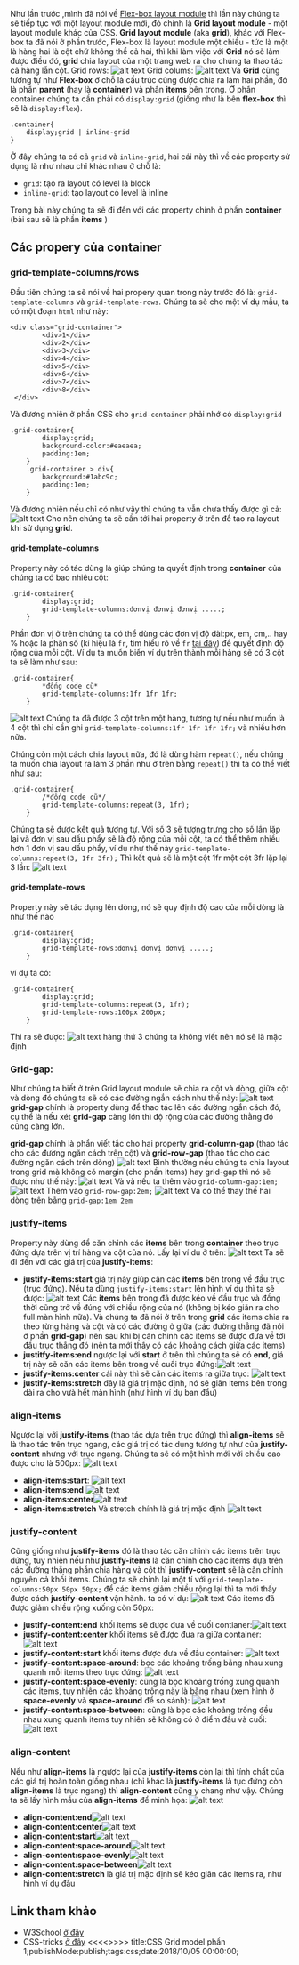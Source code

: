 Như lần trước ,mình đã nói về [Flex-box layout module](https://kipalog.com/posts/CSS-Flex-box--Parent--Phan-1) thì lần này chúng ta sẽ tiếp tục với một layout module mới, đó chính là **Grid layout module** - một layout module khác của CSS. **Grid layout module** (aka **grid**), khác với Flex-box ta đã nói ở phần trước, Flex-box là layout module một chiều - tức là một là hàng hai là cột chứ không thể cả hai, thì khi làm việc với **Grid** nó sẽ làm được điều đó, **grid** chia layout của một trang web ra cho chúng ta thao tác cả hàng lẫn cột.
Grid rows:
![alt text](https://s3-ap-southeast-1.amazonaws.com/kipalog.com/zveqtq2tmj_image.png)
Grid colums:
![alt text](https://s3-ap-southeast-1.amazonaws.com/kipalog.com/e5qcnenyqx_image.png)
Và **Grid**  cũng tương tự như **Flex-box** ở chỗ là cấu trúc cũng được chia ra làm hai phần, đó là phần **parent** (hay là **container**)  và phần **items** bên trong. Ở phần container chúng ta cần phải có `display:grid` (giống như là bên **flex-box** thì sẽ là `display:flex`).
```
.container{
	display;grid | inline-grid
}
```
Ở đây chúng ta có cả `grid` và `inline-grid`, hai cái này thì về các property sử dụng là như nhau chỉ khác nhau ở chỗ là:
* `grid`: tạo ra layout có level là block
* `inline-grid`: tạo layout có level là inline

Trong bài này chúng ta sẽ đi đến với các property chính ở phần **container** (bài sau sẽ là phần **items** )
## Các propery của container
### grid-template-columns/rows
Đầu tiên chúng ta sẽ nói về hai propery quan trong này trước đó là: `grid-template-columns` và `grid-template-rows`. Chúng ta sẽ cho một ví dụ mẫu, ta có một đoạn `html` như này:
```
<div class="grid-container">
        <div>1</div>
        <div>2</div>
        <div>3</div>
        <div>4</div>
        <div>5</div>
        <div>6</div>
        <div>7</div>
        <div>8</div>
 </div>
```
Và đương nhiên ở phần CSS cho `grid-container` phải nhớ có `display:grid`
```
.grid-container{
        display:grid;
        background-color:#eaeaea;
        padding:1em;
    }
    .grid-container > div{
        background:#1abc9c;
        padding:1em;
    }
```
Và đương nhiên nếu chỉ có như vậy thì chúng ta vẫn chưa thấy được gì cả:
![alt text](https://s3-ap-southeast-1.amazonaws.com/kipalog.com/gsqm8kgil4_image.png)
Cho nên chúng ta sẽ cần tới hai property ở trên để tạo ra layout khi sử dụng **grid**.
#### grid-template-columns
Property này có tác dùng là giúp chúng ta quyết định trong **container** của chúng ta có bao nhiêu cột:
```
.grid-container{
        display:grid;
        grid-template-columns:đơnvị đơnvị đơnvị .....;
    }
```
Phần đơn vị ở trên chúng ta có thể dùng các đơn vị độ dài:px, em, cm,.. hay % hoặc là phân số (kí hiệu là `fr`, tìm hiểu rõ về `fr` [tại đây](https://alligator.io/css/css-grid-layout-fr-unit/)) để quyết định độ rộng của mỗi cột. Ví dụ ta muốn biến ví dụ trên thành mỗi hàng sẽ có 3 cột ta sẽ làm như sau:
```
.grid-container{
        *đống code cũ*
        grid-template-columns:1fr 1fr 1fr;
    }
```
![alt text](https://s3-ap-southeast-1.amazonaws.com/kipalog.com/c50i8rdj3r_image.png)
Chúng ta đã được 3 cột trên một hàng, tương tự nếu như muốn là 4 cột thì chỉ cần ghi `grid-template-columns:1fr 1fr 1fr 1fr;` và nhiều hơn nữa.

Chúng còn một cách chia layout nữa, đó là dùng hàm `repeat()`, nếu chúng ta muốn chia layout ra làm 3 phần như ở trên bằng `repeat()` thì ta có thể viết như sau:
```
.grid-container{
        /*đống code cũ*/
        grid-template-columns:repeat(3, 1fr);
    }
```
Chúng ta sẽ được kết quả tương tự. Với số 3 sẽ tượng trưng cho số lần lặp lại và đơn vị sau dấu phẩy sẽ là độ rộng của mỗi cột, ta có thể thêm nhiều hơn 1 đơn vị sau dấu phẩy, ví dụ như thế này `grid-template-columns:repeat(3, 1fr 3fr);` Thì kết quả sẽ là một cột 1fr một cột 3fr lặp lại 3 lần:
![alt text](https://s3-ap-southeast-1.amazonaws.com/kipalog.com/6h9k2au2bz_image.png)
#### grid-template-rows
Property này sẽ tác dụng lên dòng, nó sẽ quy định độ cao của mỗi dòng là như thế nào
```
.grid-container{
        display:grid;
        grid-template-rows:đơnvị đơnvị đơnvị .....;
    }
```
ví dụ ta có:
```
.grid-container{
        display:grid;
      	grid-template-columns:repeat(3, 1fr);
        grid-template-rows:100px 200px;
    }
```
Thì ra sẽ được:
![alt text](https://s3-ap-southeast-1.amazonaws.com/kipalog.com/yelociv38h_image.png)
hàng thứ 3 chúng ta không viết nên nó sẽ là mặc định
### Grid-gap:
Như chúng ta biết ở trên Grid layout module sẽ chia ra cột và dòng, giữa cột và dòng đó chúng ta sẽ có các đường ngắn cách như thế này:
![alt text](https://s3-ap-southeast-1.amazonaws.com/kipalog.com/7cm99neik0_image.png)
**grid-gap** chính là property dùng để thao tác lên các đường ngắn cách đó, cụ thể là nếu xét **grid-gap** càng lớn thì độ rộng của các đường thằng đó cũng càng lớn.

**grid-gap** chính là phần viết tắc cho hai property **grid-column-gap** (thao tác cho các đường ngăn cách trên cột) và **grid-row-gap** (thao tác cho các đường ngăn cách trên dòng)
![alt text](https://s3-ap-southeast-1.amazonaws.com/kipalog.com/7oylyhen5u_image.png)
Bình thường nếu chúng ta chia layout trong grid mà không có margin (cho phần items) hay grid-gap thì nó sẽ được như thế này:
![alt text](https://s3-ap-southeast-1.amazonaws.com/kipalog.com/pmeo8qhjec_image.png)
Và và nếu ta thêm vào `grid-column-gap:1em;`
![alt text](https://s3-ap-southeast-1.amazonaws.com/kipalog.com/5jmwz3y34c_image.png)
Thêm vào `grid-row-gap:2em;`
![alt text](https://s3-ap-southeast-1.amazonaws.com/kipalog.com/pt2ssngwvo_image.png)
Và có thể thay thế hai dòng trên bằng `grid-gap:1em 2em`
### justify-items
Property này dùng để căn chỉnh các **items** bên trong **container** theo trục đứng dựa trên vị trí hàng và cột của nó. Lấy lại ví dụ ở trên:
![alt text](https://s3-ap-southeast-1.amazonaws.com/kipalog.com/ulsau8omjq_image.png)
Ta sẽ đi đến với các giá trị của **justify-items**:
* **justify-items:start** giá trị này giúp căn các **items** bên trong về đầu trục (trục đứng). Nếu ta dùng `justify-items:start` lên hình ví dụ thì ta sẽ được: ![alt text](https://s3-ap-southeast-1.amazonaws.com/kipalog.com/ywiyyn0t7m_image.png) Các **items** bên trong đã được kéo về đầu trục và đồng thời cũng trở về đúng với chiều rộng của nó  (không bị kéo giãn ra cho full màn hình nữa). Và chúng ta đã nói ở trên trong **grid** các items chia ra theo từng hàng và cột và có các đường ở giữa (các đường thẳng đã nói ở phần **grid-gap**) nên sau khi bị căn chỉnh các items sẽ được đưa về tới đầu trục thẳng đó (nên ta mới thấy có các khoảng cách giữa các items)
* **justitfy-items:end** ngược lại với **start** ở trên thì chúng ta sẽ có **end**, giá trị này sẽ căn các items bên trong về cuối trục đứng:![alt text](https://s3-ap-southeast-1.amazonaws.com/kipalog.com/i60t0z8hmh_image.png)
* **justify-items:center** cái này thì sẽ căn các items ra giữa trục: ![alt text](https://s3-ap-southeast-1.amazonaws.com/kipalog.com/lfv3uivnel_image.png)
* **justify-items:stretch** đây là giá trị mặc định, nó sẽ giãn items bên trong dài ra cho vưà hết màn hình (như hình ví dụ ban đầu)


### align-items
Ngược lại với **justify-items** (thao tác dựa trên trục đứng) thì **align-items** sẽ là thao tác trên trục ngang, các giá trị có tác dụng tương tự như của **justify-content** nhưng với trục ngang. Chúng ta sẽ có một hình mới với chiều cao được cho là 500px:
![alt text](https://s3-ap-southeast-1.amazonaws.com/kipalog.com/6a6c42kq6d_image.png)
* **align-items:start**: ![alt text](https://s3-ap-southeast-1.amazonaws.com/kipalog.com/yfv24cwbaz_image.png)
* **align-items:end** ![alt text](https://s3-ap-southeast-1.amazonaws.com/kipalog.com/4ol236gka3_image.png)
* **align-items:center**![alt text](https://s3-ap-southeast-1.amazonaws.com/kipalog.com/icz82bgzw1_image.png)
* **align-items:stretch** Và stretch chính là giá trị mặc định ![alt text](https://s3-ap-southeast-1.amazonaws.com/kipalog.com/6a6c42kq6d_image.png)

### justify-content
Cũng giống như **justify-items** đó là thao tác căn chỉnh các items trên trục đứng, tuy nhiên nếu như **justify-items** là căn chỉnh cho các items dựa trên các đường thẳng phần chia hàng và cột thì **justify-content** sẽ là căn chỉnh nguyên cả khối items. Chúng ta sẽ chỉnh lại một tí với `grid-template-columns:50px 50px 50px;` để các items giảm chiều rộng lại thì ta mới thấy được cách **justify-content** vận hành. ta có ví dụ:
![alt text](https://s3-ap-southeast-1.amazonaws.com/kipalog.com/2y82o0ndec_image.png)
Các items đã được giảm chiều rộng xuống còn 50px:
* **justify-content:end** khối items sẽ được đưa về cuối contianer:![alt text](https://s3-ap-southeast-1.amazonaws.com/kipalog.com/ioi0ons3a8_image.png)
* **justify-content:center** khối items sẽ được đưa ra giữa container: ![alt text](https://s3-ap-southeast-1.amazonaws.com/kipalog.com/7av42l97t5_image.png)
*  **justify-content:start** khối items được đưa về đầu container: ![alt text](https://s3-ap-southeast-1.amazonaws.com/kipalog.com/2y82o0ndec_image.png)
*  **justify-content:space-around**: bọc các khoảng trống bằng nhau xung quanh mỗi items theo trục đứng: ![alt text](https://s3-ap-southeast-1.amazonaws.com/kipalog.com/ucmbla7gai_image.png)
*  **justify-content:space-evenly**: cũng là bọc khoảng trống xung quanh các items, tuy nhiên các khoảng trống này là bằng nhau  (xem hình ở **space-evenly** và **space-around** để so sánh): ![alt text](https://s3-ap-southeast-1.amazonaws.com/kipalog.com/orwfbll2qn_image.png)
*  **justify-content:space-between**: cũng là bọc các khoảng trống đều nhau xung quanh items tuy nhiên sẽ không có ở điểm đầu và cuối: ![alt text](https://s3-ap-southeast-1.amazonaws.com/kipalog.com/4a9frs2v91_image.png)


### align-content
Nếu như **align-items** là ngược lại của **justify-items** còn lại thì tính chất của các giá trị hoàn toàn giống nhau (chỉ khác là **justify-items** là tục đứng còn **align-items** là trục ngang) thì **align-content** cũng y chang như vậy. Chúng ta sẽ lấy hình mẫu của **align-items** để minh họa:
![alt text](https://s3-ap-southeast-1.amazonaws.com/kipalog.com/6a6c42kq6d_image.png)
* **align-content:end**![alt text](https://s3-ap-southeast-1.amazonaws.com/kipalog.com/xu9ks46hj2_image.png)
* **align-content:center**![alt text](https://s3-ap-southeast-1.amazonaws.com/kipalog.com/70elgb8alj_image.png)
* **align-content:start**![alt text](https://s3-ap-southeast-1.amazonaws.com/kipalog.com/hyqxiucn15_image.png)
* **align-content:space-around**![alt text](https://s3-ap-southeast-1.amazonaws.com/kipalog.com/lvgj49ueeo_image.png)
* **align-content:space-evenly**![alt text](https://s3-ap-southeast-1.amazonaws.com/kipalog.com/w1ehihqj2y_image.png)
* **align-content:space-between**![alt text](https://s3-ap-southeast-1.amazonaws.com/kipalog.com/cpiqyz8m62_image.png)
* **align-content:stretch** là giá trị mặc định sẽ kéo giãn các items ra, như hình ví dụ đầu

## Link tham khảo
* W3School [ở đây](https://www.w3schools.com/css/css_grid_container.asp)
* CSS-tricks [ở đây](https://css-tricks.com/snippets/css/complete-guide-grid/)
<<<<<Blog-Meta-Data>>>>>
title:CSS Grid model phần 1;publishMode:publish;tags:css;date:2018/10/05 00:00:00;